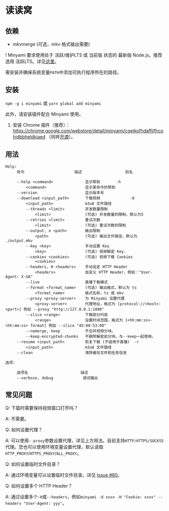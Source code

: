# 读读窝

## 依赖
* mkvmerge (可选，mkv 格式输出需要)

! Minyami 要求使用处于 活跃/维护LTS 或 当前版 状态的 最新版 Node.js。推荐选用 活跃LTS。详见[这里](https://nodejs.org/zh-cn/about/releases/)。

需安装并确保系统变量`PATH`中添加可执行程序所在的路径。

## 安装

`npm -g i minyami` 或 `yarn global add minyami`

此外，请安装插件配合 Minyami 使用。

1. 安装 Chrome 插件（推荐）：https://chrome.google.com/webstore/detail/minyami/cgejkofhdaffiifhcohjdbbheldkiaed （同样[开源](https://github.com/Last-Order/Minyami-chrome-extension)）。


## 用法
```
Help:
     命令                      描述                   别名

     --help <command>              显示帮助       -h
         <command>                 显示某命令的帮助
     --version                     显示版本号
     --download <input_path>       下载视频             -d
         <input_path>              m3u8 文件路径
         --threads <limit>         并发数量限制
             <limit>               (可选) 并发数量的限制，默认为5
         --retries <limit>         重试次数
             <limit>               (可选) 重试次数的限制
         --output, o <path>        输出限制
             <path>                (可选) 输出文件路径，默认为 ./output.mkv
         --key <key>               手动设置 Key
             <key>                 (可选) 视频解密 Key.
         --cookies <cookies>       (可选) 视频下载 Cookies
             <cookies>
         --headers, H <headers>    手动设定 HTTP Header
             <headers>             自定义 HTTP Header，例如："User-Agent: X-UA"
         --live                    直播下载模式
         --format <format_name>    (可选) 输出格式，默认为 ts
             <format_name>         格式名称，ts 或 mkv
         --proxy <proxy-server>    为 Minyami 设置代理
             <proxy-server>        代理地址，格式为 [protocol://<host>:<port>] 例如 --proxy "http://127.0.0.1:1080"
         --slice <range>           下载部分内容
             <range>               设置时间范围，格式为 [<hh:mm:ss>-<hh:mm:ss> format] 例如 --slice "45:00-53:00"
         --nomerge, keep           不合并视频分块。
         --keep-encrypted-chunks   不删除解密前分块。与--keep一起使用。
     --resume <input_path>         恢复下载 (不适用于直播)  -r
         <input_path>              m3u8 文件路径
     --clean                       清除缓存文件和任务信息

选项:

     选项名                       描述
     --verbose, debug             调试输出
```

## 常见问题

Q: 下载时需要保持视频窗口打开吗？

A: 不需要。

Q: 如何设置代理？

A: 可以使用`--proxy`参数设置代理，详见上方用法。目前支持`HTTP/HTTPS/SOCKS5`代理。您也可以使用环境变量设置代理，默认读取`HTTP_PROXY`/`HTTPS_PROXY`/`ALL_PROXY`。

Q: 如何设置临时文件目录？

A: 通过环境变量可以设置临时文件目录。详见 [Issue #80](https://github.com/Last-Order/Minyami/issues/80#issuecomment-869132412)。

Q: 如何设置多个 HTTP Header？

A: 通过设置多个`-H`或`--headers`，例如`minyami -d xxxx -H "Cookie: xxxx" --headers "User-Agent: yyy"`。